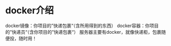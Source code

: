 # docker介绍
docker镜像：你项目的”快递包裹“（含所用得到的东西）
docker容器：你项目的”快递员“（含你项目的”快递包裹“）
服务器主要有docker，就像快递柜，包裹随便投，随时用！
